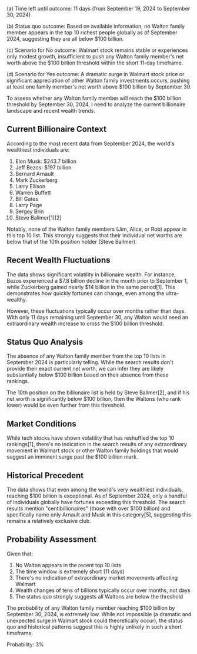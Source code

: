 (a) Time left until outcome: 11 days (from September 19, 2024 to September 30, 2024)

(b) Status quo outcome: Based on available information, no Walton family member appears in the top 10 richest people globally as of September 2024, suggesting they are all below $100 billion.

(c) Scenario for No outcome: Walmart stock remains stable or experiences only modest growth, insufficient to push any Walton family member's net worth above the $100 billion threshold within the short 11-day timeframe.

(d) Scenario for Yes outcome: A dramatic surge in Walmart stock price or significant appreciation of other Walton family investments occurs, pushing at least one family member's net worth above $100 billion by September 30.

To assess whether any Walton family member will reach the $100 billion threshold by September 30, 2024, I need to analyze the current billionaire landscape and recent wealth trends.

## Current Billionaire Context

According to the most recent data from September 2024, the world's wealthiest individuals are:

1. Elon Musk: $243.7 billion
2. Jeff Bezos: $197 billion
3. Bernard Arnault
4. Mark Zuckerberg
5. Larry Ellison
6. Warren Buffett
7. Bill Gates
8. Larry Page
9. Sergey Brin
10. Steve Ballmer[1][2]

Notably, none of the Walton family members (Jim, Alice, or Rob) appear in this top 10 list. This strongly suggests that their individual net worths are below that of the 10th position holder (Steve Ballmer).

## Recent Wealth Fluctuations

The data shows significant volatility in billionaire wealth. For instance, Bezos experienced a $7.8 billion decline in the month prior to September 1, while Zuckerberg gained nearly $14 billion in the same period[1]. This demonstrates how quickly fortunes can change, even among the ultra-wealthy.

However, these fluctuations typically occur over months rather than days. With only 11 days remaining until September 30, any Walton would need an extraordinary wealth increase to cross the $100 billion threshold.

## Status Quo Analysis

The absence of any Walton family member from the top 10 lists in September 2024 is particularly telling. While the search results don't provide their exact current net worth, we can infer they are likely substantially below $100 billion based on their absence from these rankings.

The 10th position on the billionaire list is held by Steve Ballmer[2], and if his net worth is significantly below $100 billion, then the Waltons (who rank lower) would be even further from this threshold.

## Market Conditions

While tech stocks have shown volatility that has reshuffled the top 10 rankings[1], there's no indication in the search results of any extraordinary movement in Walmart stock or other Walton family holdings that would suggest an imminent surge past the $100 billion mark.

## Historical Precedent

The data shows that even among the world's very wealthiest individuals, reaching $100 billion is exceptional. As of September 2024, only a handful of individuals globally have fortunes exceeding this threshold. The search results mention "centibillionaires" (those with over $100 billion) and specifically name only Arnault and Musk in this category[5], suggesting this remains a relatively exclusive club.

## Probability Assessment

Given that:
1. No Walton appears in the recent top 10 lists
2. The time window is extremely short (11 days)
3. There's no indication of extraordinary market movements affecting Walmart
4. Wealth changes of tens of billions typically occur over months, not days
5. The status quo strongly suggests all Waltons are below the threshold

The probability of any Walton family member reaching $100 billion by September 30, 2024, is extremely low. While not impossible (a dramatic and unexpected surge in Walmart stock could theoretically occur), the status quo and historical patterns suggest this is highly unlikely in such a short timeframe.

Probability: 3%